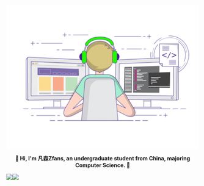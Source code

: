 <p align="center">
  <img align="center" src="https://github.com/zzZfans/zzZfans/raw/master/developer.gif"/>
</p>
<div align="center">
        <p style="font-weight: bold;">
            👋 Hi, I'm 凡森Zfans, an undergraduate student from China, majoring Computer Science. 🚀
        </p>
    </div>
    <div>
        <a href="https://github.com/zzZfans">
            <img align="left"
                src="https://github-readme-stats.vercel.app/api?username=zzZfans&show_icons=true&icon_color=805AD5&text_color=718096&bg_color=ffffff&hide_border=true&include_all_commits=true&count_private=true" />
        </a>
        <a href="https://github.com/zzZfans">
            <img align="left" src="https://github-readme-stats.vercel.app/api/top-langs/?username=zzZfans&show_icons=true&icon_color=805AD5&text_color=718096&bg_color=ffffff&hide_border=true&include_all_commits=true&count_private=true">
        </a>
</div>
